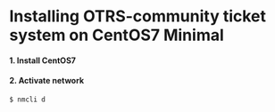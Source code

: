 # Installing OTRS-community ticket system on CentOS7 Minimal

#### 1. Install CentOS7
#### 2. Activate network
```
$ nmcli d
```
